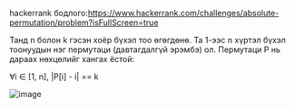 hackerrank бодлого:https://www.hackerrank.com/challenges/absolute-permutation/problem?isFullScreen=true

Танд n болон k гэсэн хоёр бүхэл тоо өгөгдөнө. Та 1-ээс n хүртэл бүхэл тоонуудын нэг пермутаци (давтагдалгүй эрэмбэ) ол. Пермутаци P нь дараах нөхцөлийг хангах ёстой:

∀i ∈ [1, n], |P[i] - i| == k

![image](https://github.com/user-attachments/assets/09007713-85a8-4c82-9bd2-3b0f09dd956f)

